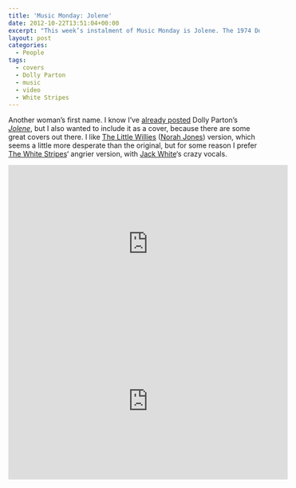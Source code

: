 ```yaml
---
title: 'Music Monday: Jolene'
date: 2012-10-22T13:51:04+00:00
excerpt: "This week’s instalment of Music Monday is Jolene. The 1974 Dolly Parton original and the 2004 cover by The White Stripes."
layout: post
categories:
  - People
tags:
  - covers
  - Dolly Parton
  - music
  - video
  - White Stripes
---
```

Another woman&#8217;s first name. I know I&#8217;ve [already posted](/jolene-dolly-parton.html) Dolly Parton&#8217;s [_Jolene_](http://en.wikipedia.org/wiki/Jolene_(song)), but I also wanted to include it as a cover, because there are some great covers out there. I like [The Little Willies](http://www.thelittlewillies.net/) ([Norah Jones](http://www2.norahjones.com/)) version, which seems a little more desperate than the original, but for some reason I prefer [The White Stripes](http://www.whitestripes.com/)&#8216; angrier version, with [Jack White](http://jackwhiteiii.com/)&#8216;s crazy vocals.

<div class="video-container">
	<iframe width="560" height="315" src="https://www.youtube.com/embed/b9re90HG2dw" frameborder="0" allowfullscreen></iframe>
</div>

<div class="video-container">
	<iframe width="560" height="315" src="https://www.youtube.com/embed/yXlULkwhgrc" frameborder="0" allowfullscreen></iframe>
</div>